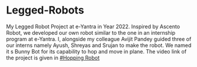 # Legged-Robots
My Legged Robot Project at e-Yantra in Year 2022.
Inspired by Ascento Robot, we developed our own robot similar to the one in an internship program at e-Yantra. I, alongside my colleague Avijit Pandey guided three of our interns namely Ayush, Shreyas and Srujan to make the robot. We named it s Bunny Bot for its capability to hop and move in plane.
The video link of the project is given in <a href="https://www.youtube.com/watch?v=Sfmh1Xecu4k&list=PLK0jpMYIBd6BGnQJQYf43Kv_qziwwk5SU&index=15">#Hopping Robot</a>
